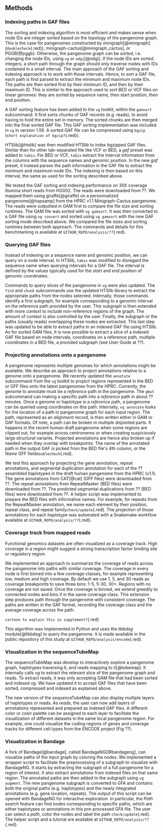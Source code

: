 ## Methods

### Indexing paths in GAF files

The sorting and indexing algorithm is most efficient and makes sense when node IDs are integer sorted based on the topology of the pangenome graph.
This is the case for pangenomes constructed by minigraph[@minigraph] (`doublecheck`{.red}), minigraph-cactus[@minigraph_cactus], or PGGB[@pggb].
Otherwise, the pangenome graph can be *sorted*, i.e. changing the node IDs, using `vg` or `odgi`[@odgi].
If the node IDs are sorted integers, a short path through the graph should only traverse nodes with IDs contained in a small interval.
The main approach of the GAF sorting and indexing approach is to work with those intervals.
Hence, to sort a GAF file, each path is first parsed to extract the minimum and maximum node IDs.
The paths are then sorted first by their minimum ID, and then by their maximum ID. 
This is similar to the approach used to sort BED or VCF files on linear genomes: they are sorted by sequence name, then start position, then end position.

A GAF sorting feature has been added to the `vg` toolkit, within the `gamsort` subcommand.
It first sorts chunks of GAF records (e.g. reads), to avoid having to hold the entire set in memory.
The sorted chunks are then merged into the final sorted GAF file.
This GAF sorting implementation was included in `vg` in version 1.56.
A sorted GAF file can be compressed using `bgzip` (`short explanation of bgzip?`{.red}).

HTSlib[@htslib] was then modified HTSlib to index bgzipped GAF files.
Similar than for other tab-separated file like VCF or BED, a *gaf* preset was added to `tabix`.
For BED or VCF, `tabix` extract the interval information from the columns with the sequence names and genomic position. 
In the new *gaf* preset, it instead parses the path information in the GAF file to extract the minimum and maximum node IDs.
The indexing is then based on this interval, the same as used for the sorting described above.

We tested the GAF sorting and indexing performance on 30X coverage Illumina short reads from HG002.
The reads were downloaded from ??.
We mapped them using giraffe[@giraffe] on a personnalized pangenome[@hapsamp] from the HPRC v1.1 Minigraph-Cactus pangenome.
The reads were outputted in GAM first to compare the file size and sorting runtimes.
The GAM file was sorted with `vg gamsort`.
It was then converted to a GAF file using `vg convert` and sorted using `vg gamsort` with the new GAF sorting mode described above.
We compared the file sizes and sorting runtimes between both approach.
The commands and details for this benchmarking is available at `GITHUB_REPO/analysis/??`{.red}.

### Querying GAF files

Instead of indexing on a sequence name and genomic position, we can query on a node interval.
In HTSlib, `tabix` was modified to disregard the sequence name when querying intervals for a GAF file. 
The interval is defined by the values typically used for the *start* and *end* position of genomic coordinates.

Commands to query slices of the pangenome in `vg` were also updated.
The `find` and `chunk` subcommands use the updated HTSlib library to extract the appropriate paths from the nodes selected.
Internally, those commands identify a first subgraph, for example corresponding to a genomic interval on the reference path provided by the user. 
This subgraph is then extended with more *context* to include non-reference regions of the graph.
The amount of context is also controlled by the user.
Finally, the subgraph or the paths (usually reads) overlapping these nodes are extracted.
This last step was updated to be able to extract paths in an indexed GAF file using HTSlib.
As for sorted GAM files, it is now possible to extract a slice of a indexed GAF file based on node intervals, coordinates on a reference path, multiple coordinates in a BED file, a provided subgraph (see User Guide at ??).

### Projecting annotations onto a pangenome

A pangenome represents multiple genomes for which annotations might be available. 
We describe an approach to project annotations relative to a genome onto a pangenome.
We recently updated the `annotate` subcommand from the `vg` toolkit to project regions represented in the BED or GFF files onto the latest pangenomes from the HPRC.
Currently, the genome to annotate must be a *reference* path in the pangenome. 
The `gbwt` subcommand can making a  specific path into a *reference* path in about ?? minutes.
Once a genome or haplotype is a *reference* path, a pangenome can be queried using coordinates on this path.
Internally, `vg annotate` looks for the location of a path in pangenome graph for each input region.
The path, represented as an *alignment* record, is then written either in GAM or GAF formats.
Of note, a path can be broken in multiple disjointed parts.
It happens in the recent human draft pangenome when some regions are clipped out, for example across centromeres or when creating suspiciously large structural variants.
Projected annotations are hence also broken up if needed when they overlap with breakpoints.
The name of the annotated path in the output GAF is picked from the BED file's 4th column, or the *Name* GFF field`doublecheck`{.red}.

We test this approach by projecting the gene annotation, repeat annotations, and segmental duplication annotation for each of the ?? assembled haplotypes in the draft human pangenome from the HPRC (v1.1).
The gene annotations from CAT[@cat] (GFF files) were downloaded from ??.
The repeat annotations from RepeatMasker (BED files) were downloaded from ??.
The predicted segmental duplications from ?? (BED files) were downloaded from ??.
A helper script was implemented to prepare the BED files with informative names.
For example, for repeats from the RepeatMasker annotation, we name each element by their position, repeat class, and repeat family`check/update`{.red}.
The projection of those annotations for each haplotype was automated with a Snakemake workflow available at `GITHUB_REPO/analysis/??`{.red}.

### Coverage track from mapped reads

Functional genomics datasets are often visualized as a coverage track.
High coverage in a region might suggest a strong transcription factor binding site or regulatory region. 

We implemented an approach to summarize the coverage of reads across the pangenome into paths with similar coverage. 
The coverage in every node is first binned into a few coverage classes, for example representing low, medium and high coverage. 
By default we use 1, 5, and 30 reads as coverage breakpoints to save three bins: 1-5, 5-30, 30+. 
Regions with no coverage are not saved.
Once the coverage is binned, we extend greedily to connected nodes and bins if in the same coverage class.
This extension step produces path through the pangenome with consistent coverage. 
The paths are written in the GAF format, recording the coverage class and the average coverage across the path.

`cartoon to explain this in supplement?`{.red}

This algorithm was implemented in Python and uses the *libbdsg* module[@libbdsg] to query the pangenome.
It is made available in the public repository of this study at `GITHUB_REPO/analysis/encode`{.red}.

### Visualization in the sequenceTubeMap

The sequenceTubeMap was develop to interactively explore a pangenome graph, haplotypes traversing it, and reads mapping to it[@tubemap]. 
It internally calls *vg* to extract the relevant slice of the pangenome graph and reads. 
To extract reads, it was only accepting GAM file that had been sorted and indexed *vg*.
We have updated it to accept GAF files that have been sorted, compressed and indexed as explained above.

The new version of the sequenceTubeMap can also display multiple layers of haplotypes or reads. 
As *reads*, the user can now add layers of annotations represented and prepared as indexed GAF files.
A different color or color palette can be assigned to each layer to facilitate the visualization of different datasets in the same local pangenome region. 
For example, one could visualize the coding regions of genes and coverage tracks for different cell types from the ENCODE project (Fig ??).

### Visualization in Bandage

A fork of Bandage[@bandage], called BandageNG[@bandageng], can visualize paths of the input graph by coloring the nodes.
We implemented a wrapper script to facilitate the preprocessing of a subgraph to visualize with BandageNG. 
It starts by extracting the subgraph of a full pangenome for a region of interest.
It also extract annotations from indexed files on that same region. 
The annotated paths are then added to the subgraph using `vg augment`. 
The new pangenome subgraph is converted to GFA and contains both the original paths (e.g. haplotypes) and the newly integrated annotations (e.g. gene location, repeats).
The output of this script can be opened with BandageNG for interactive exploration. 
In particular, the *Path search* feature can find nodes corresponding to specific paths, which are either haplotypes or annotations in this pre-processed GFA file.
The user can select a *path*, color the nodes and label the path `check/update`{.red}.
The helper script and a tutorial are available at `GITHUB_REPO/analysis/??`{.red}.

